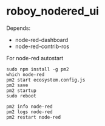 # roboy_nodered_ui
Depends:
- node-red-dashboard
- node-red-contrib-ros


For node-red autostart
```
sudo npm install -g pm2
which node-red
pm2 start ecosystem.config.js
pm2 save
pm2 startup
sudo reboot 
```

```
pm2 info node-red
pm2 logs node-red
pm2 restart node-red
```